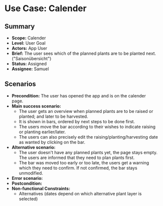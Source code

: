 # Use Case: Calender

## Summary

- **Scope:** Calender
- **Level:** User Goal
- **Actors:** App User
- **Brief:** The user sees which of the planned plants are to be planted next. ("Saisonübersicht")
- **Status:** Assigned
- **Assignee:** Samuel

## Scenarios

- **Precondition:**
  The user has opened the app and is on the calender page.
- **Main success scenario:**
  - The user gets an overview when planned plants are to be raised or planted; and later to be harvested.
  - It is shown in bars, ordered by next steps to be done first.
  - The users move the bar according to their wishes to indicate raising or planting earlier/later.
  - The users can also precisely edit the raising/planting/harvesting date as wanted by clicking on the bar.
- **Alternative scenario:**
  - The user doesn't have any planned plants yet, the page stays empty.
    The users are informed that they need to plan plants first.
  - The bar was moved too early or too late, the users get a warning which they need to confirm.
    If not confirmed, the bar stays unmodified.
- **Error scenario:**
- **Postcondition:**
- **Non-functional Constraints:**
  - Alternatives (dates depend on which alternative plant layer is selected)
